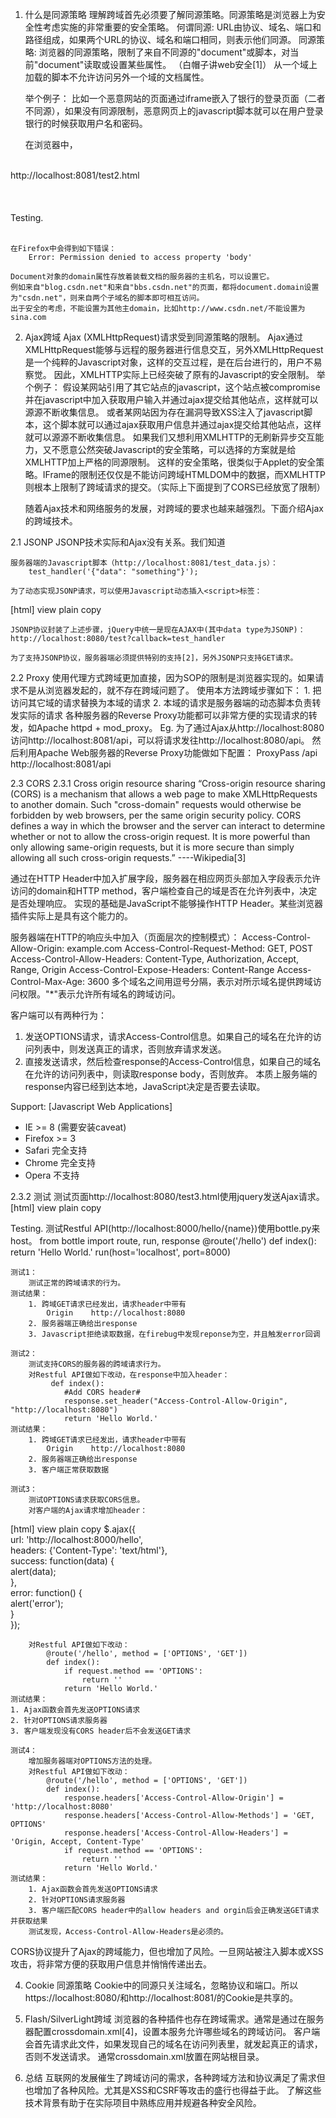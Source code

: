 1. 什么是同源策略 
    理解跨域首先必须要了解同源策略。同源策略是浏览器上为安全性考虑实施的非常重要的安全策略。
    何谓同源:
        URL由协议、域名、端口和路径组成，如果两个URL的协议、域名和端口相同，则表示他们同源。
    同源策略:
        浏览器的同源策略，限制了来自不同源的"document"或脚本，对当前"document"读取或设置某些属性。 （白帽子讲web安全[1]）
        从一个域上加载的脚本不允许访问另外一个域的文档属性。

    举个例子：
        比如一个恶意网站的页面通过iframe嵌入了银行的登录页面（二者不同源），如果没有同源限制，恶意网页上的javascript脚本就可以在用户登录银行的时候获取用户名和密码。

    在浏览器中，<script>、<img>、<iframe>、<link>等标签都可以加载跨域资源，而不受同源限制，但浏览器限制了JavaScript的权限使其不能读、写加载的内容。
    另外同源策略只对网页的HTML文档做了限制，对加载的其他静态资源如javascript、css、图片等仍然认为属于同源。

    代码示例（http://localhost:8080/和http://localhost:8081由于端口不同而不同源）：
[html] view plain copy
http://localhost:8080/test.html  
        <html>  
            <head><title>test same origin policy</title></head>  
            <body>  
                <iframe id="test" src="http://localhost:8081/test2.html"></iframe>  
                <script type="text/javascript">  
                    document.getElementById("test").contentDocument.body.innerHTML = "write somthing";  
                </script>  
            </body>  
        </html>  
  
http://localhost:8081/test2.html  
        <html>  
            <head><title>test same origin policy</title></head>  
            <body>  
                Testing.  
            </body>  
        </html>  

    在Firefox中会得到如下错误：
        Error: Permission denied to access property 'body'

    Document对象的domain属性存放着装载文档的服务器的主机名，可以设置它。
    例如来自"blog.csdn.net"和来自"bbs.csdn.net"的页面，都将document.domain设置为"csdn.net"，则来自两个子域名的脚本即可相互访问。
    出于安全的考虑，不能设置为其他主domain，比如http://www.csdn.net/不能设置为sina.com

2. Ajax跨域
    Ajax (XMLHttpRequest)请求受到同源策略的限制。
    Ajax通过XMLHttpRequest能够与远程的服务器进行信息交互，另外XMLHttpRequest是一个纯粹的Javascript对象，这样的交互过程，是在后台进行的，用户不易察觉。
    因此，XMLHTTP实际上已经突破了原有的Javascript的安全限制。
    举个例子：
        假设某网站引用了其它站点的javascript，这个站点被compromise并在javascript中加入获取用户输入并通过ajax提交给其他站点，这样就可以源源不断收集信息。
        或者某网站因为存在漏洞导致XSS注入了javascript脚本，这个脚本就可以通过ajax获取用户信息并通过ajax提交给其他站点，这样就可以源源不断收集信息。
   如果我们又想利用XMLHTTP的无刷新异步交互能力，又不愿意公然突破Javascript的安全策略，可以选择的方案就是给XMLHTTP加上严格的同源限制。
   这样的安全策略，很类似于Applet的安全策略。IFrame的限制还仅仅是不能访问跨域HTMLDOM中的数据，而XMLHTTP则根本上限制了跨域请求的提交。（实际上下面提到了CORS已经放宽了限制）

   随着Ajax技术和网络服务的发展，对跨域的要求也越来越强烈。下面介绍Ajax的跨域技术。
    
2.1 JSONP
    JSONP技术实际和Ajax没有关系。我们知道<script>标签可以加载跨域的javascript脚本，并且被加载的脚本和当前文档属于同一个域。因此在文档中可以调用/访问脚本中的数据和函数。如果javascript脚本中的数据是动态生成的，那么只要在文档中动态创建<script>标签就可以实现和服务端的数据交互。
    JSONP就是利用<script>标签的跨域能力实现跨域数据的访问，请求动态生成的JavaScript脚本同时带一个callback函数名作为参数。其中callback函数本地文档的JavaScript函数，服务器端动态生成的脚本会产生数据，并在代码中以产生的数据为参数调用callback函数。当这段脚本加载到本地文档时，callback函数就被调用。

    第一个站点的测试页面（http://localhost:8080/test.html）：  
[html] view plain copy
<script src="http://localhost:8081/test_data.js">  
    <script>  
        function test_handler(data) {  
            console.log(data);  
        }  
</script>  

    服务器端的Javascript脚本（http://localhost:8081/test_data.js）：
        test_handler('{"data": "something"}');

    为了动态实现JSONP请求，可以使用Javascript动态插入<script>标签：
[html] view plain copy
<script type="text/javascript">  
        // this shows dynamic script insertion  
        var script = document.createElement('script');  
        script.setAttribute('src', url);  
        // load the script  
        document.getElementsByTagName('head')[0].appendChild(script);   
</script>  
    
    JSONP协议封装了上述步骤，jQuery中统一是现在AJAX中(其中data type为JSONP)：
    http://localhost:8080/test?callback=test_handler
    
    为了支持JSONP协议，服务器端必须提供特别的支持[2]，另外JSONP只支持GET请求。

2.2 Proxy 
    使用代理方式跨域更加直接，因为SOP的限制是浏览器实现的。如果请求不是从浏览器发起的，就不存在跨域问题了。
    使用本方法跨域步骤如下：
    1. 把访问其它域的请求替换为本域的请求
    2. 本域的请求是服务器端的动态脚本负责转发实际的请求
    各种服务器的Reverse Proxy功能都可以非常方便的实现请求的转发，如Apache httpd + mod_proxy。
    Eg.
    为了通过Ajax从http://localhost:8080访问http://localhost:8081/api，可以将请求发往http://localhost:8080/api。
    然后利用Apache Web服务器的Reverse Proxy功能做如下配置：
        ProxyPass /api http://localhost:8081/api

2.3 CORS
2.3.1 Cross origin resource sharing
       “Cross-origin resource sharing (CORS) is a mechanism that allows a web page to make XMLHttpRequests to another domain. Such "cross-domain" requests would otherwise be forbidden by web browsers, per the same origin security policy. CORS defines a way in which the browser and the server can interact to determine whether or not to allow the cross-origin request. It is more powerful than only allowing same-origin requests, but it is more secure than simply allowing all such cross-origin requests.” ----Wikipedia[3]

   通过在HTTP Header中加入扩展字段，服务器在相应网页头部加入字段表示允许访问的domain和HTTP method，客户端检查自己的域是否在允许列表中，决定是否处理响应。
   实现的基础是JavaScript不能够操作HTTP Header。某些浏览器插件实际上是具有这个能力的。

   服务器端在HTTP的响应头中加入（页面层次的控制模式）：
   Access-Control-Allow-Origin: example.com
   Access-Control-Request-Method: GET, POST
   Access-Control-Allow-Headers: Content-Type, Authorization, Accept, Range, Origin
   Access-Control-Expose-Headers: Content-Range
   Access-Control-Max-Age: 3600
   多个域名之间用逗号分隔，表示对所示域名提供跨域访问权限。"*"表示允许所有域名的跨域访问。

   客户端可以有两种行为：
   1. 发送OPTIONS请求，请求Access-Control信息。如果自己的域名在允许的访问列表中，则发送真正的请求，否则放弃请求发送。
   2. 直接发送请求，然后检查response的Access-Control信息，如果自己的域名在允许的访问列表中，则读取response body，否则放弃。
   本质上服务端的response内容已经到达本地，JavaScript决定是否要去读取。

   Support: [Javascript Web Applications]
   * IE >= 8 (需要安装caveat)
   * Firefox >= 3
   * Safari 完全支持
   * Chrome 完全支持
   * Opera 不支持

 2.3.2 测试
   测试页面http://localhost:8080/test3.html使用jquery发送Ajax请求。
[html] view plain copy
<html>  
        <head><title>testing cross sop</title></head>  
        <body>  
            Testing.  
            <script src="jquery-2.0.0.min.js"></script>  
            <script type='text/javascript'>  
                $.ajax({  
                    url: 'http://localhost:8000/hello',  
                    success: function(data) {  
                        alert(data);  
                    },  
                    error: function() {  
                        alert('error');  
                    }  
                });  
            </script>  
        </body>  
</html>  
    测试Restful API(http://localhost:8000/hello/{name})使用bottle.py来host。
    from bottle import route, run, response
    @route('/hello')
    def index():
        return 'Hello World.'
    run(host='localhost', port=8000)

    测试1：
        测试正常的跨域请求的行为。
    测试结果：
        1. 跨域GET请求已经发出，请求header中带有
            Origin    http://localhost:8080
        2. 服务器端正确给出response
        3. Javascript拒绝读取数据，在firebug中发现reponse为空，并且触发error回调

    测试2：
        测试支持CORS的服务器的跨域请求行为。
        对Restful API做如下改动，在response中加入header：
             def index():
                #Add CORS header#
                response.set_header("Access-Control-Allow-Origin", "http://localhost:8080")
                return 'Hello World.'
    测试结果：
        1. 跨域GET请求已经发出，请求header中带有
            Origin    http://localhost:8080
        2. 服务器端正确给出response
        3. 客户端正常获取数据

    测试3：
        测试OPTIONS请求获取CORS信息。
        对客户端的Ajax请求增加header：        
[html] view plain copy
$.ajax({  
          url: 'http://localhost:8000/hello',  
          headers: {'Content-Type': 'text/html'},  
          success: function(data) {  
              alert(data);  
          },  
          error: function() {  
              alert('error');  
          }  
      });  


        对Restful API做如下改动：
            @route('/hello', method = ['OPTIONS', 'GET'])
            def index():
                if request.method == 'OPTIONS':
                    return ''
                return 'Hello World.'
    测试结果：
    1. Ajax函数会首先发送OPTIONS请求
    2. 针对OPTIONS请求服务器
    3. 客户端发现没有CORS header后不会发送GET请求

    测试4：
        增加服务器端对OPTIONS方法的处理。
        对Restful API做如下改动：
            @route('/hello', method = ['OPTIONS', 'GET'])
            def index():
                response.headers['Access-Control-Allow-Origin'] = 'http://localhost:8080'
                response.headers['Access-Control-Allow-Methods'] = 'GET, OPTIONS'
                response.headers['Access-Control-Allow-Headers'] = 'Origin, Accept, Content-Type'
                if request.method == 'OPTIONS':
                    return ''
                return 'Hello World.'
    测试结果：
        1. Ajax函数会首先发送OPTIONS请求
        2. 针对OPTIONS请求服务器
        3. 客户端匹配CORS header中的allow headers and orgin后会正确发送GET请求并获取结果
        测试发现，Access-Control-Allow-Headers是必须的。

   CORS协议提升了Ajax的跨域能力，但也增加了风险。一旦网站被注入脚本或XSS攻击，将非常方便的获取用户信息并悄悄传递出去。

4. Cookie 同源策略
    Cookie中的同源只关注域名，忽略协议和端口。所以https://localhost:8080/和http://localhost:8081/的Cookie是共享的。

5. Flash/SilverLight跨域
    浏览器的各种插件也存在跨域需求。通常是通过在服务器配置crossdomain.xml[4]，设置本服务允许哪些域名的跨域访问。
    客户端会首先请求此文件，如果发现自己的域名在访问列表里，就发起真正的请求，否则不发送请求。
        <?xml version="1.0"?>
            <!DOCTYPE cross-domain-policy SYSTEM "http://www.macromedia.com/xml/dtds/cross-domain-policy.dtd">
            <cross-domain-policy>
            <allow-access-from domain="*"/>
            <allow-http-request-headers-from domain="*" headers="*"/>
        </cross-domain-policy>
    通常crossdomain.xml放置在网站根目录。

6. 总结 
    互联网的发展催生了跨域访问的需求，各种跨域方法和协议满足了需求但也增加了各种风险。尤其是XSS和CSRF等攻击的盛行也得益于此。
    了解这些技术背景有助于在实际项目中熟练应用并规避各种安全风险。
